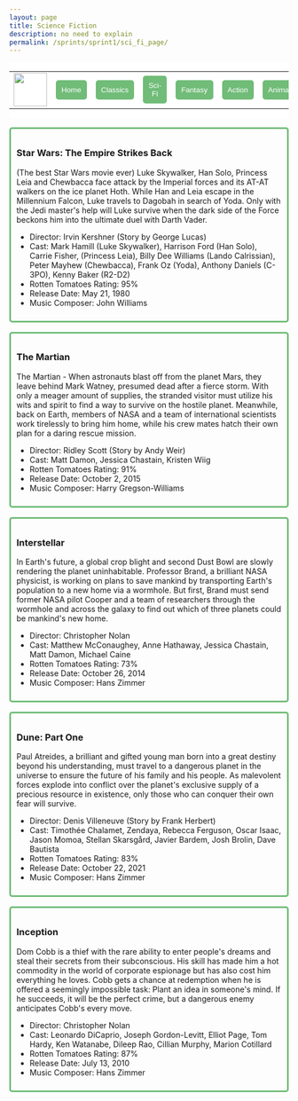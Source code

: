 ```yaml
---
layout: page
title: Science Fiction
description: no need to explain
permalink: /sprints/sprint1/sci_fi_page/
---
```

<style>
    .movie_menu {
        background-color: white;
        display: flex;
        align-items: center;
    }
    
    .movie_button {
        color: white;
        background-color: #71BC78;
        border: none;
        border-radius: 5px;
        padding: 10px;
    }
    .movie_box {
        border-style: solid;
        border-width: 3px;
        border-radius: 5px;
        border-color: #71BC78;
        padding: 10px;
        display: flex;
        gap: 20px;
        align-items: center;
    }
</style>
<html>
<!-- Template
    <div class="movie_box">
        <div>
            <h3></h3>
            <p></p>
                <ul>
                    <li></li>
                    <li></li>
                    <li></li>
                    <li></li>
                    <li></li>
                </ul>
        </div>
    </div>
    -->
    <div class="movie_menu">
            <table>
                <tr>
                    <td><img src="{{site.baseurl}}/images/sprints/sprint1_images/movie_blog.png" height="60" title="GH Pages" alt=""></td>
                    <td><a href="/aditi_bandaru_csp_2025/sprint1_miniproject/index"><button class="movie_button">Home</button></a></td>
                    <td><a href="/aditi_bandaru_csp_2025/sprints/sprint1/classics_page/index"><button class="movie_button">Classics</button></a></td>
                    <td><a href="/aditi_bandaru_csp_2025/sprints/sprint1/sci_fi_page/index"><button class="movie_button">Sci-Fi</button></a></td>
                    <td><a href="/aditi_bandaru_csp_2025/sprints/sprint1/fantasy_page/index"><button class="movie_button">Fantasy</button></a></td>
                    <td><a href="/aditi_bandaru_csp_2025/sprints/sprint1/action_page/index"><button class="movie_button">Action</button></a></td>
                    <td><a href="/aditi_bandaru_csp_2025/sprints/sprint1/animation_page/index"><button class="movie_button">Animation</button></a></td>
                </tr>
            </table>
    </div>
    <br>
    <div class="movie_box">
        <div>
            <h3>Star Wars: The Empire Strikes Back</h3>
            <p>(The best Star Wars movie ever) Luke Skywalker, Han Solo, Princess Leia and Chewbacca face attack by the Imperial forces and its AT-AT walkers on the ice planet Hoth. While Han and Leia escape in the Millennium Falcon, Luke travels to Dagobah in search of Yoda. Only with the Jedi master's help will Luke survive when the dark side of the Force beckons him into the ultimate duel with Darth Vader.</p>
                <ul>
                    <li>Director: Irvin Kershner (Story by George Lucas)</li>
                    <li>Cast: Mark Hamill (Luke Skywalker), Harrison Ford (Han Solo), Carrie Fisher, (Princess Leia), Billy Dee Williams (Lando Calrissian), Peter Mayhew (Chewbacca), Frank Oz (Yoda), Anthony Daniels (C-3PO), Kenny Baker (R2-D2)</li>
                    <li>Rotten Tomatoes Rating: 95%</li>
                    <li>Release Date: May 21, 1980</li>
                    <li>Music Composer: John Williams</li>
                </ul>
        </div>
    </div>
    <br>
    <div class="movie_box">
        <div >
            <h3>The Martian</h3>
            <p>The Martian - When astronauts blast off from the planet Mars, they leave behind Mark Watney, presumed dead after a fierce storm. With only a meager amount of supplies, the stranded visitor must utilize his wits and spirit to find a way to survive on the hostile planet. Meanwhile, back on Earth, members of NASA and a team of international scientists work tirelessly to bring him home, while his crew mates hatch their own plan for a daring rescue mission.</p>
                <ul>
                    <li>Director: Ridley Scott (Story by Andy Weir)</li>
                    <li>Cast: Matt Damon, Jessica Chastain, Kristen Wiig</li>
                    <li>Rotten Tomatoes Rating: 91%</li>
                    <li>Release Date: October 2, 2015</li>
                    <li>Music Composer: Harry Gregson-Williams</li>
                </ul>
        </div>
    </div>
    <br>
    <div class="movie_box">
        <div>
            <h3>Interstellar</h3>
            <p>In Earth's future, a global crop blight and second Dust Bowl are slowly rendering the planet uninhabitable. Professor Brand, a brilliant NASA physicist, is working on plans to save mankind by transporting Earth's population to a new home via a wormhole. But first, Brand must send former NASA pilot Cooper and a team of researchers through the wormhole and across the galaxy to find out which of three planets could be mankind's new home.</p>
                <ul>
                    <li>Director: Christopher Nolan</li>
                    <li>Cast: Matthew McConaughey, Anne Hathaway, Jessica Chastain, Matt Damon, Michael Caine</li>
                    <li>Rotten Tomatoes Rating: 73%</li>
                    <li>Release Date: October 26, 2014</li>
                    <li>Music Composer: Hans Zimmer</li>
                </ul>
        </div>
    </div>
    <br>
    <div class="movie_box">
        <div>
            <h3>Dune: Part One</h3>
            <p>Paul Atreides, a brilliant and gifted young man born into a great destiny beyond his understanding, must travel to a dangerous planet in the universe to ensure the future of his family and his people. As malevolent forces explode into conflict over the planet's exclusive supply of a precious resource in existence, only those who can conquer their own fear will survive.</p>
                <ul>
                    <li>Director: Denis Villeneuve (Story by Frank Herbert)</li>
                    <li>Cast: Timothée Chalamet, Zendaya, Rebecca Ferguson, Oscar Isaac, Jason Momoa, Stellan Skarsgård, Javier Bardem, Josh Brolin, Dave Bautista</li>
                    <li>Rotten Tomatoes Rating: 83%</li>
                    <li>Release Date: October 22, 2021</li>
                    <li>Music Composer: Hans Zimmer</li>
                </ul>
        </div>
    </div>
    <br>
    <div class="movie_box">
        <div>
            <h3>Inception</h3>
            <p>Dom Cobb is a thief with the rare ability to enter people's dreams and steal their secrets from their subconscious. His skill has made him a hot commodity in the world of corporate espionage but has also cost him everything he loves. Cobb gets a chance at redemption when he is offered a seemingly impossible task: Plant an idea in someone's mind. If he succeeds, it will be the perfect crime, but a dangerous enemy anticipates Cobb's every move.</p>
                <ul>
                    <li>Director: Christopher Nolan</li>
                    <li>Cast: Leonardo DiCaprio, Joseph Gordon-Levitt, Elliot Page, Tom Hardy, Ken Watanabe, Dileep Rao, Cillian Murphy, Marion Cotillard</li>
                    <li>Rotten Tomatoes Rating: 87%</li>
                    <li>Release Date: July 13, 2010</li>
                    <li>Music Composer: Hans Zimmer</li>
                </ul>
        </div>
    </div>
</html>